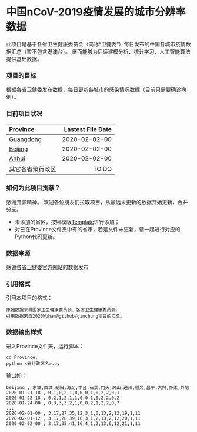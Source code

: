 # 中国nCoV-2019疫情发展的城市分辨率数据
此项目是基于各省卫生健康委员会（简称“卫健委”）每日发布的中国各城市疫情数据汇总（暂不包含港澳台）。
继而能够为后续建模分析、统计学习、人工智能算法提供基础数据。

### 项目的目标
根据各省卫健委发布数据，每日更新各城市的感染情况数据（目前只需要确诊病例）。

### 目前项目状况
Province|Lastest File Date
:-|-:
[Guangdong](Province/Guangdong.py)|2020-02-02-00
[Beijing](Province/Beijing.py)|2020-02-02-00
[Anhui](Province/Anhui.py)|2020-02-02-00
其它各省级行政区|TO DO

### 如何为此项目贡献？
感谢开源精神。
欢迎各位朋友们拉取项目，从最远未更新的数据开始更新，合并分支。
- 未添加的省区，按照模版[Template](Province/Template.py)进行添加；
- 对已在Province文件夹中有的省市，若是文件未更新，请一起进行对应的Python代码更新。

### 数据来源
感谢[各省卫健委官方网站](Source/webSource.csv)的数据发布

### 引用格式
引用本项目的格式：
```
原始数据来自国家卫生健康委员会、各省卫生健康委员会。
引用数据来自2020Wuhan@github/ginchung项目的汇总。
```

### 数据输出样式
进入Province文件夹，运行脚本：
```
cd Province;
python <省行政区名>.py
```

输出如：
```
beijing , 东城,西城,朝阳,海淀,丰台,石景,门头,房山,通州,顺义,昌平,大兴,怀柔,外地
2020-01-21-18 , 0,1,0,2,1,0,0,0,1,0,2,2,0,1
2020-01-22-18 , 0,2,1,2,1,1,0,0,1,0,2,2,0,2
2020-01-24-00 , 0,3,3,3,2,1,0,0,2,1,2,2,0,7
...
2020-02-01-00 , 3,17,27,35,12,3,1,0,13,2,12,19,1,11
2020-02-01-12 , 3,17,28,39,16,3,1,2,13,2,12,20,1,11
2020-02-02-00 , 3,17,35,41,16,4,1,2,13,6,12,21,1,11
```
